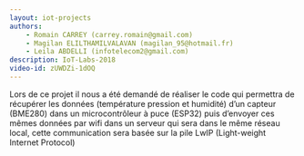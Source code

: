```yaml
---
layout: iot-projects
authors:
    - Romain CARREY (carrey.romain@gmail.com)
    - Magilan ELILTHAMILVALAVAN (magilan_95@hotmail.fr)
    - Leila ABDELLI (infotelecom2@gmail.com)
description: IoT-Labs-2018 
video-id: zUWDZi-1dOQ 
---
```


Lors de ce projet il nous a été demandé de réaliser le code qui
permettra de récupérer les données (température pression et humidité)
d’un capteur (BME280) dans un microcontrôleur à puce (ESP32) puis
d’envoyer ces mêmes données par wifi dans un serveur qui sera dans le
même réseau local, cette communication sera basée sur la pile LwIP
(Light-weight Internet Protocol)
